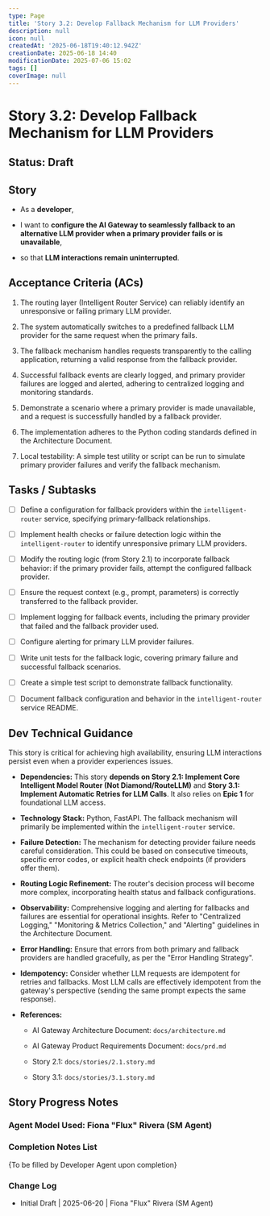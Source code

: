 ```yaml
---
type: Page
title: 'Story 3.2: Develop Fallback Mechanism for LLM Providers'
description: null
icon: null
createdAt: '2025-06-18T19:40:12.942Z'
creationDate: 2025-06-18 14:40
modificationDate: 2025-07-06 15:02
tags: []
coverImage: null
---
```


# Story 3.2: Develop Fallback Mechanism for LLM Providers

## Status: Draft

## Story

- As a **developer**,

- I want to **configure the AI Gateway to seamlessly fallback to an alternative LLM provider when a primary provider fails or is unavailable**,

- so that **LLM interactions remain uninterrupted**.

## Acceptance Criteria (ACs)

1. The routing layer (Intelligent Router Service) can reliably identify an unresponsive or failing primary LLM provider.

2. The system automatically switches to a predefined fallback LLM provider for the same request when the primary fails.

3. The fallback mechanism handles requests transparently to the calling application, returning a valid response from the fallback provider.

4. Successful fallback events are clearly logged, and primary provider failures are logged and alerted, adhering to centralized logging and monitoring standards.

5. Demonstrate a scenario where a primary provider is made unavailable, and a request is successfully handled by a fallback provider.

6. The implementation adheres to the Python coding standards defined in the Architecture Document.

7. Local testability: A simple test utility or script can be run to simulate primary provider failures and verify the fallback mechanism.

## Tasks / Subtasks

- [ ] Define a configuration for fallback providers within the `intelligent-router` service, specifying primary-fallback relationships.

- [ ] Implement health checks or failure detection logic within the `intelligent-router` to identify unresponsive primary LLM providers.

- [ ] Modify the routing logic (from Story 2.1) to incorporate fallback behavior: if the primary provider fails, attempt the configured fallback provider.

- [ ] Ensure the request context (e.g., prompt, parameters) is correctly transferred to the fallback provider.

- [ ] Implement logging for fallback events, including the primary provider that failed and the fallback provider used.

- [ ] Configure alerting for primary LLM provider failures.

- [ ] Write unit tests for the fallback logic, covering primary failure and successful fallback scenarios.

- [ ] Create a simple test script to demonstrate fallback functionality.

- [ ] Document fallback configuration and behavior in the `intelligent-router` service README.

## Dev Technical Guidance

This story is critical for achieving high availability, ensuring LLM interactions persist even when a provider experiences issues.

- **Dependencies:** This story **depends on Story 2.1: Implement Core Intelligent Model Router (Not Diamond/RouteLLM)** and **Story 3.1: Implement Automatic Retries for LLM Calls**. It also relies on **Epic 1** for foundational LLM access.

- **Technology Stack:** Python, FastAPI. The fallback mechanism will primarily be implemented within the `intelligent-router` service.

- **Failure Detection:** The mechanism for detecting provider failure needs careful consideration. This could be based on consecutive timeouts, specific error codes, or explicit health check endpoints (if providers offer them).

- **Routing Logic Refinement:** The router's decision process will become more complex, incorporating health status and fallback configurations.

- **Observability:** Comprehensive logging and alerting for fallbacks and failures are essential for operational insights. Refer to "Centralized Logging," "Monitoring & Metrics Collection," and "Alerting" guidelines in the Architecture Document.

- **Error Handling:** Ensure that errors from both primary and fallback providers are handled gracefully, as per the "Error Handling Strategy".

- **Idempotency:** Consider whether LLM requests are idempotent for retries and fallbacks. Most LLM calls are effectively idempotent from the gateway's perspective (sending the same prompt expects the same response).

- **References:**

    - AI Gateway Architecture Document: `docs/architecture.md`

    - AI Gateway Product Requirements Document: `docs/prd.md`

    - Story 2.1: `docs/stories/2.1.story.md`

    - Story 3.1: `docs/stories/3.1.story.md`

## Story Progress Notes

### Agent Model Used: Fiona "Flux" Rivera (SM Agent)

### Completion Notes List

{To be filled by Developer Agent upon completion}

### Change Log

- Initial Draft | 2025-06-20 | Fiona "Flux" Rivera (SM Agent)



